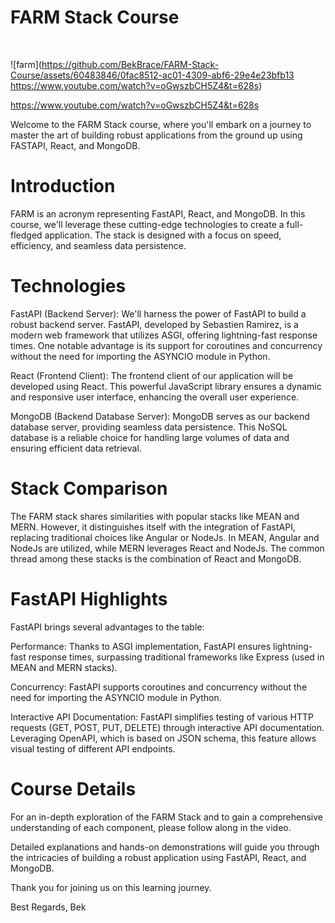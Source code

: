 # FARM Stack Course #

<br>

![farm](https://github.com/BekBrace/FARM-Stack-Course/assets/60483846/0fac8512-ac01-4309-abf6-29e4e23bfb13 https://www.youtube.com/watch?v=oGwszbCH5Z4&t=628s)

https://www.youtube.com/watch?v=oGwszbCH5Z4&t=628s

Welcome to the FARM Stack course, where you'll embark on a journey to master the art of building robust applications from the ground up using FASTAPI, React, and MongoDB.

# Introduction #
FARM is an acronym representing FastAPI, React, and MongoDB. In this course, we'll leverage these cutting-edge technologies to create a full-fledged application. The stack is designed with a focus on speed, efficiency, and seamless data persistence.

# Technologies #
FastAPI (Backend Server): We'll harness the power of FastAPI to build a robust backend server. FastAPI, developed by Sebastien Ramirez, is a modern web framework that utilizes ASGI, offering lightning-fast response times. One notable advantage is its support for coroutines and concurrency without the need for importing the ASYNCIO module in Python.

React (Frontend Client): The frontend client of our application will be developed using React. This powerful JavaScript library ensures a dynamic and responsive user interface, enhancing the overall user experience.

MongoDB (Backend Database Server): MongoDB serves as our backend database server, providing seamless data persistence. This NoSQL database is a reliable choice for handling large volumes of data and ensuring efficient data retrieval.

# Stack Comparison #
The FARM stack shares similarities with popular stacks like MEAN and MERN. However, it distinguishes itself with the integration of FastAPI, replacing traditional choices like Angular or NodeJs. In MEAN, Angular and NodeJs are utilized, while MERN leverages React and NodeJs. The common thread among these stacks is the combination of React and MongoDB.

# FastAPI Highlights #
FastAPI brings several advantages to the table:

Performance: Thanks to ASGI implementation, FastAPI ensures lightning-fast response times, surpassing traditional frameworks like Express (used in MEAN and MERN stacks).

Concurrency: FastAPI supports coroutines and concurrency without the need for importing the ASYNCIO module in Python.

Interactive API Documentation: FastAPI simplifies testing of various HTTP requests (GET, POST, PUT, DELETE) through interactive API documentation. Leveraging OpenAPI, which is based on JSON schema, this feature allows visual testing of different API endpoints.

# Course Details #
For an in-depth exploration of the FARM Stack and to gain a comprehensive understanding of each component, please follow along in the video. 

Detailed explanations and hands-on demonstrations will guide you through the intricacies of building a robust application using FastAPI, React, and MongoDB.

Thank you for joining us on this learning journey.

Best Regards,
Bek
